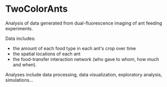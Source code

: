 # TwoColorAnts

Analysis of data generated from dual-fluorescence imaging of ant feeding experiments.

Data includes: 
- the amount of each food type in each ant's crop over time 
- the spatial locations of each ant 
- the food-transfer interaction network (who gave to whom, how much and when).

Analyses include data processing, data visualization, exploratory analysis, simulations...
